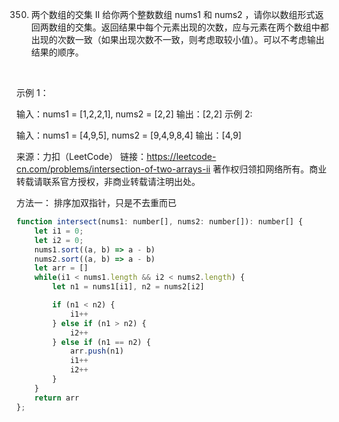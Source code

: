 350. 两个数组的交集 II
给你两个整数数组 nums1 和 nums2 ，请你以数组形式返回两数组的交集。返回结果中每个元素出现的次数，应与元素在两个数组中都出现的次数一致（如果出现次数不一致，则考虑取较小值）。可以不考虑输出结果的顺序。

 

示例 1：

输入：nums1 = [1,2,2,1], nums2 = [2,2]
输出：[2,2]
示例 2:

输入：nums1 = [4,9,5], nums2 = [9,4,9,8,4]
输出：[4,9]

来源：力扣（LeetCode）
链接：https://leetcode-cn.com/problems/intersection-of-two-arrays-ii
著作权归领扣网络所有。商业转载请联系官方授权，非商业转载请注明出处。

方法一：
排序加双指针，只是不去重而已

```js
function intersect(nums1: number[], nums2: number[]): number[] {
    let i1 = 0;
    let i2 = 0;
    nums1.sort((a, b) => a - b)
    nums2.sort((a, b) => a - b)
    let arr = []
    while(i1 < nums1.length && i2 < nums2.length) {
        let n1 = nums1[i1], n2 = nums2[i2]

        if (n1 < n2) {
            i1++
        } else if (n1 > n2) {
            i2++
        } else if (n1 == n2) {
            arr.push(n1)
            i1++
            i2++
        }
    }
    return arr
};
```